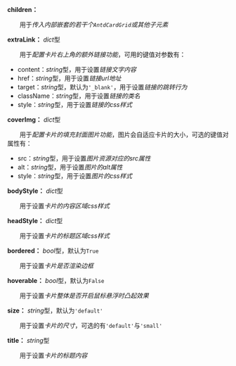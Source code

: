 **children：**

　　用于*传入内部嵌套的若干个`AntdCardGrid`或其他子元素*

**extraLink：** *dict*型

　　用于*配置卡片右上角的额外链接功能*，可用的键值对参数有：

- content：*string*型，用于设置*链接文字内容*
- href：*string*型，用于设置*链接url地址*
- target：*string*型，默认为`'_blank'`，用于设置*链接的跳转行为*
- className：*string*型，用于设置*链接的类名*
- style：*string*型，用于设置*链接的css样式*

**coverImg：** *dict*型

　　用于*配置卡片的填充封面图片功能*，图片会自适应卡片的大小，可选的键值对属性有：

- src：*string*型，用于设置*图片资源对应的src属性*
- alt：*string*型，用于设置*图片的alt属性*
- style：*string*型，用于设置*图片的css样式*

**bodyStyle：** *dict*型

　　用于设置*卡片的内容区域css样式*

**headStyle：** *dict*型

　　用于设置*卡片的标题区域css样式*

**bordered：** *bool*型，默认为`True`

　　用于设置*卡片是否渲染边框*

**hoverable：** *bool*型，默认为`False`

　　用于设置*卡片整体是否开启鼠标悬浮时凸起效果*

**size：** *string*型，默认为`'default'`

　　用于设置*卡片的尺寸*，可选的有`'default'`与`'small'`

**title：** *string*型

　　用于设置*卡片的标题内容*